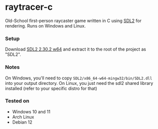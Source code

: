 # raytracer-c
Old-School first-person raycaster game written in C using [SDL2](https://www.libsdl.org/) for rendering.
Runs on Windows and Linux.

### Setup
Download [SDL2 2.30.2 w64](https://github.com/libsdl-org/SDL/releases/download/release-2.30.2/SDL2-2.30.2-win32-x64.zip)
and extract it to the root of the project as "SDL2".

### Notes
On Windows, you'll need to copy `SDL2/x86_64-w64-mingw32/bin/SDL2.dll` into your output directory. On Linux, you just need the sdl2 shared library installed (refer to your specific distro for that)

### Tested on
- Windows 10 and 11
- Arch Linux
- Debian 12